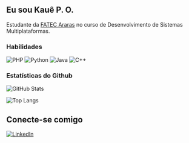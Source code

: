## Eu sou Kauê P. O.

Estudante da [FATEC Araras](fatecfatecararas.cps.sp.gov.br) no curso de Desenvolvimento de Sistemas Multiplataformas.

### Habilidades
![PHP](https://img.shields.io/badge/PHP-777BB4?style=for-the-badge&logo=php&logoColor=white)
![Python](https://img.shields.io/badge/python-3670A0?style=for-the-badge&logo=python&logoColor=ffdd54)
![Java](https://img.shields.io/badge/java-%23ED8B00.svg?style=for-the-badge&logo=openjdk&logoColor=white)
![C++](https://img.shields.io/badge/C%2B%2B-00599C?style=for-the-badge&logo=c%2B%2B&logoColor=white)

### Estatísticas do Github
![GitHub Stats](https://github-readme-stats.vercel.app/api?username=KauePO&theme=transparent&bg_color=000&border_color=30A3DC&show_icons=true&icon_color=30A3DC&title_color=E94D5F&text_color=FFF)

![Top Langs](https://github-readme-stats.vercel.app/api/top-langs/?username=KauePO&layout=compact)

## Conecte-se comigo
[![LinkedIn](https://img.shields.io/badge/linkedin-000000.svg?style=for-the-badge&logo=linkedin&logoColor=green)](https://www.linkedin.com/in/kauepo)